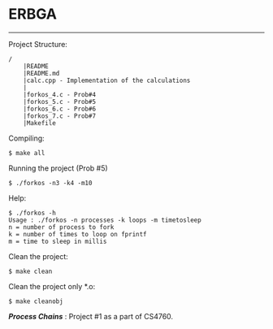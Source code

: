 # ERBGA
-----------------

Project Structure:

```
/
	|README
	|README.md
	|calc.cpp - Implementation of the calculations
	|
	|forkos_4.c - Prob#4
	|forkos_5.c - Prob#5
	|forkos_6.c - Prob#6
	|forkos_7.c - Prob#7
	|Makefile
```

Compiling:

```
$ make all
```

Running the project (Prob #5)

```
$ ./forkos -n3 -k4 -m10
```

Help:

```
$ ./forkos -h
Usage : ./forkos -n processes -k loops -m timetosleep
n = number of process to fork
k = number of times to loop on fprintf
m = time to sleep in millis
```

Clean the project:

```
$ make clean
```

Clean the project only *.o:

```
$ make cleanobj
```

***Process Chains*** : Project #1 as a part of CS4760. 